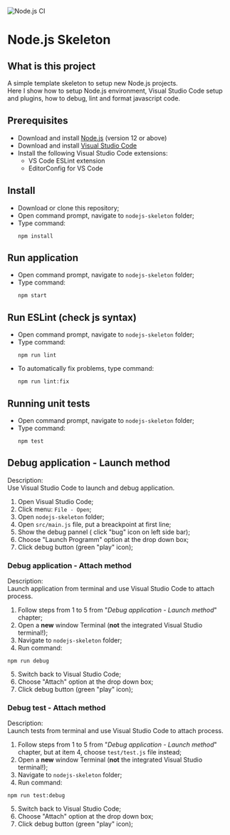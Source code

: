 ![Node.js CI](https://github.com/mauroao/nodejs-skeleton/workflows/Node.js%20CI/badge.svg)
# Node.js Skeleton

## What is this project

A simple template skeleton to setup new Node.js projects. <br />
Here I show how to setup Node.js environment, Visual Studio Code setup and plugins, how to debug, lint and format javascript code.

## Prerequisites

* Download and install [Node.js](https://nodejs.org/en/) (version 12 or above)
* Download and install [Visual Studio Code](https://code.visualstudio.com)
* Install the following Visual Studio Code extensions:
  - VS Code ESLint extension
  - EditorConfig for VS Code

## Install

- Download or clone this repository;
- Open command prompt, navigate to `nodejs-skeleton` folder;
- Type command:
  ```
  npm install
  ```

## Run application

- Open command prompt, navigate to `nodejs-skeleton` folder;
- Type command:
  ```
  npm start
  ```

## Run ESLint (check js syntax)

- Open command prompt, navigate to `nodejs-skeleton` folder;
- Type command:
  ```
  npm run lint
  ```
- To automatically fix problems, type command:
  ```
  npm run lint:fix
  ```

## Running unit tests

- Open command prompt, navigate to `nodejs-skeleton` folder;
- Type command:
  ```
  npm test
  ```

## Debug application - Launch method

Description: <br />
Use Visual Studio Code to launch and debug application.

1. Open Visual Studio Code;
2. Click menu: `File - Open`;
3. Open `nodejs-skeleton` folder;
4. Open `src/main.js` file, put a breackpoint at first line;
5. Show the debug pannel ( click "bug" icon on left side bar);
6. Choose "Launch Programm" option at the drop down box;
7. Click debug button (green "play" icon);

### Debug application - Attach method

Description: <br />
Launch application from terminal and use Visual Studio Code to attach process.

1. Follow steps from 1 to 5 from "*Debug application - Launch method*" chapter;
2. Open a **new** window Terminal (**not** the integrated Visual Studio terminal!);
3. Navigate to `nodejs-skeleton` folder;
4. Run command:
```
npm run debug
```
5. Switch back to Visual Studio Code;
6. Choose "Attach" option at the drop down box;
7. Click debug button (green "play" icon);

### Debug test - Attach method

Description: <br />
Launch tests from terminal and use Visual Studio Code to attach process.

1. Follow steps from 1 to 5 from "*Debug application - Launch method*" chapter, but at item 4, choose `test/test.js` file instead;
2. Open a **new** window Terminal (**not** the integrated Visual Studio terminal!);
3. Navigate to `nodejs-skeleton` folder;
4. Run command:
```
npm run test:debug
```
5. Switch back to Visual Studio Code;
6. Choose "Attach" option at the drop down box;
7. Click debug button (green "play" icon);
